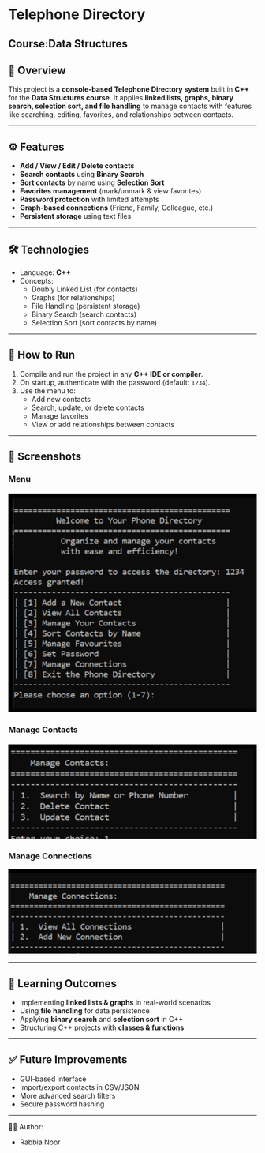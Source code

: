 # Telephone Directory 
## Course:Data Structures 

## 📌 Overview

This project is a **console-based Telephone Directory system** built in
**C++** for the **Data Structures course**.
It applies **linked lists, graphs, binary search, selection sort, and
file handling** to manage contacts with features like searching,
editing, favorites, and relationships between contacts.

------------------------------------------------------------------------

## ⚙️ Features

-   **Add / View / Edit / Delete contacts**
-   **Search contacts** using **Binary Search**
-   **Sort contacts** by name using **Selection Sort**
-   **Favorites management** (mark/unmark & view favorites)
-   **Password protection** with limited attempts
-   **Graph-based connections** (Friend, Family, Colleague, etc.)
-   **Persistent storage** using text files

------------------------------------------------------------------------

## 🛠️ Technologies

-   Language: **C++**
-   Concepts:
    -   Doubly Linked List (for contacts)
    -   Graphs (for relationships)
    -   File Handling (persistent storage)
    -   Binary Search (search contacts)
    -   Selection Sort (sort contacts by name)

------------------------------------------------------------------------

## 🚀 How to Run

1.  Compile and run the project in any **C++ IDE or compiler**.
2.  On startup, authenticate with the password (default: `1234`).
3.  Use the menu to:
    -   Add new contacts
    -   Search, update, or delete contacts
    -   Manage favorites
    -   View or add relationships between contacts

------------------------------------------------------------------------


## 📸 Screenshots
### Menu  
![Menu](DSA_sc.jpg)

### Manage Contacts  
![Manage Contacts](DSA_sc2.jpg)

### Manage Connections  
![Manage Connections](DSA_sc3.jpg)

------------------------------------------------------------------------

## 🎯 Learning Outcomes

-   Implementing **linked lists & graphs** in real-world scenarios
-   Using **file handling** for data persistence
-   Applying **binary search** and **selection sort** in C++
-   Structuring C++ projects with **classes & functions**

------------------------------------------------------------------------

## ✅ Future Improvements

-   GUI-based interface
-   Import/export contacts in CSV/JSON
-   More advanced search filters
-   Secure password hashing

------------------------------------------------------------------------

👨‍💻 Author: 
- Rabbia Noor
